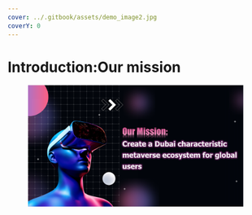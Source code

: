 ```yaml
---
cover: ../.gitbook/assets/demo_image2.jpg
coverY: 0
---
```


# Introduction:Our mission

<figure><img src="../.gitbook/assets/page32.png" alt=""><figcaption></figcaption></figure>

